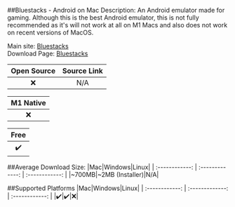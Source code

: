 ##Bluestacks - Android on Mac
Description: An Android emulator made for gaming. Although this is the best Android emulator, this is not fully recommended as it's will not work at all on M1 Macs and also does not work on recent versions of MacOS.

Main site: [Bluestacks](https://www.bluestacks.com/)
<br>Download Page: [Bluestacks](https://www.bluestacks.com/download.html?utm_campaign=download-page-en)

|Open Source|Source Link|
| :------------: |:------------: |
|❌|N/A|

|M1 Native|
| :------------: |
|❌|

|Free|
| :------------: |
|✔️|

##Average Download Size: 
|Mac|Windows|Linux|
| :------------: | :-------------: | :------------: |
|~700MB|~2MB (Installer)|N/A|

##Supported Platforms
|Mac|Windows|Linux|
| :------------: | :-------------: | :------------: |
|✔️|✔️|❌|


